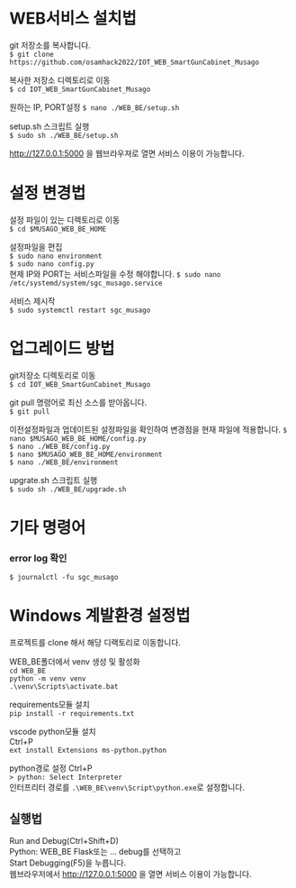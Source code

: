 # WEB서비스 설치법  

git 저장소를 복사합니다.  
```$ git clone https://github.com/osamhack2022/IOT_WEB_SmartGunCabinet_Musago```  

복사한 저장소 디렉토리로 이동  
```$ cd IOT_WEB_SmartGunCabinet_Musago```  

원하는 IP, PORT설정
```$ nano ./WEB_BE/setup.sh```  

setup.sh 스크립트 실행  
```$ sudo sh ./WEB_BE/setup.sh```  

http://127.0.0.1:5000 을 웹브라우져로 열면 서비스 이용이 가능합니다.

# 설정 변경법  

설정 파일이 있는 디렉토리로 이동  
```$ cd $MUSAGO_WEB_BE_HOME```  

설정파일을 편집  
```$ sudo nano environment```  
```$ sudo nano config.py```  
현제 IP와 PORT는 서비스파일을 수정 해야합니다.
```$ sudo nano /etc/systemd/system/sgc_musago.service```  

서비스 제시작  
```$ sudo systemctl restart sgc_musago```  

# 업그레이드 방법

git저장소 디렉토리로 이동  
```$ cd IOT_WEB_SmartGunCabinet_Musago```  

git pull 명령어로 최신 소스를 받아옵니다.  
```$ git pull```

이전설정파일과 업데이트된 설정파일을 확인하여 변경점을 현재 파일에 적용합니다.
```$ nano $MUSAGO_WEB_BE_HOME/config.py```  
```$ nano ./WEB_BE/config.py```  
```$ nano $MUSAGO_WEB_BE_HOME/environment```  
```$ nano ./WEB_BE/environment```  

upgrate.sh 스크립트 실행  
```$ sudo sh ./WEB_BE/upgrade.sh```  

# 기타 명령어
### error log 확인
```$ journalctl -fu sgc_musago```  

# Windows 계발환경 설정법
프로젝트를 clone 해서 해당 디랙토리로 이동합니다.  

WEB_BE폴더에서 venv 생성 및 활성화  
```cd WEB_BE```  
```python -m venv venv```  
```.\venv\Scripts\activate.bat```  

requirements모듈 설치  
```pip install -r requirements.txt```

vscode python모듈 설치  
Ctrl+P  
```ext install Extensions ms-python.python``` 

python경로 설정
Ctrl+P  
```> python: Select Interpreter```  
인터프리터 경로를 ```.\WEB_BE\venv\Script\python.exe```로 설정합니다.  

## 실행법  
Run and Debug(Ctrl+Shift+D)  
Python: WEB_BE Flask또는 ... debug를 선택하고  
Start Debugging(F5)을 누릅니다.  
웹브라우저에서 http://127.0.0.1:5000 을 열면 서비스 이용이 가능합니다.

